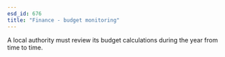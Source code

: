 ```yaml
---
esd_id: 676
title: "Finance - budget monitoring"
---
```


A local authority must review its budget calculations during the year from time to time.

